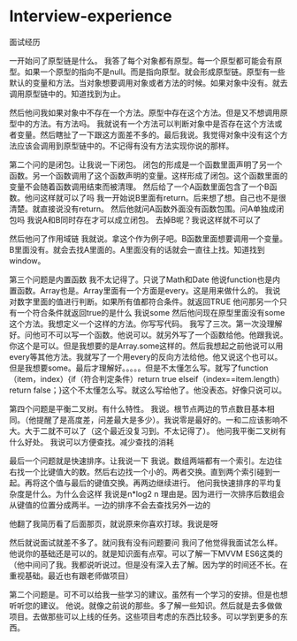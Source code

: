 # Interview-experience
面试经历

一开始问了原型链是什么。
我答了每个对象都有原型。每一个原型都可能会有原型。如果一个原型的指向不是null。而是指向原型。就会形成原型链。原型有一些默认的变量和方法。当对象想要调用对象或者方法的时候。如果对象中没有。就去调用原型链中的。知道找到为止。

然后他问我如果对象中不存在一个方法。原型中存在这个方法。但是又不想调用原型中的方法。有方法吗。
我就说有一个方法可以判断对象中是否存在这个方法或者变量。然后瞎扯了一下跟这方面差不多的。最后我说。我觉得对象中没有这个方法应该会调用到原型链中的。不记得有没有方法实现你说的那样。

第二个问的是闭包。让我说一下闭包。
闭包的形成是一个函数里面声明了另一个函数。另一个函数调用了这个函数声明的变量。这样形成了闭包。这个函数里面的变量不会随着函数调用结束而被清理。
然后给了一个A函数里面包含了一个B函数。他问这样就可以了吗
我一开始说B里面有return。后来想了想。自己也不是很清楚。就直接说没有return。
然后他就问A函数外面没有函数包围。问A单独成闭包吗
我说A和B同时存在才可以成立闭包。
去掉B呢？我说这样就不可以了

然后他问了作用域链
我就说。拿这个作为例子吧。B函数里面想要调用一个变量。B里面没有。就会去找A里面的。A里面没有的话就会一直往上找。知道找到window。

第三个问题是内置函数
我不太记得了。只说了Math和Date
他说function也是内置函数。Array也是。Array里面有一个方面是every。这是用来做什么的。
我说对数字里面的值进行判断。如果所有值都符合条件。就返回TRUE
他问那另一个只有一个符合条件就返回true的是什么
我说some
然后他问现在原型里面没有some这个方法。我想定义一个这样的方法。你写写代码。
我写了三次。第一次没理解好。问他可不可以写一个函数。他说可以。就另外写了一个函数给他。他跟我说。你这个是可以。但是我想要的是Array.some这样的。然后我想起之前他说可以用every等其他方法。我就写了一个用every的反向方法给他。他又说这个也可以。但是我想要some。最后才理解好。。。。。但是不太懂怎么写。就写了function（item，index）{if（符合判定条件）return true elseif（index==item.length）return false；}这个不太懂怎么写。就这么写给他了。他没表态。好像只说可以。

第四个问题是平衡二叉树。有什么特性。
我说。根节点两边的节点数目基本相同。（他提醒了是高度差，问差最大是多少）。我说零是最好的。一和二应该影响不大。大于二就不可以了（这个最近没复习到。不太记得了）。
他问我平衡二叉树有什么好处。
我说可以方便查找。减少查找的消耗

最后一个问题就是快速排序。让我说一下
我说。数组两端都有一个索引。左边往右找一个比键值大的数。然后右边找一个小的。两者交换。直到两个索引碰到一起。再将这个值与最后的键值交换。再两边继续进行。
他问我快速排序的平均复杂度是什么。为什么会这样
我说是n*log2 n    理由是。因为进行一次排序后数组会从键值的位置分成两半。一边的排序不会去查找另外一边的

他翻了我简历看了后面那页，就说原来你喜欢打球。我说是呀

然后就说面试就差不多了。就问我有没有问题要问
我问了他觉得我面试怎么样。他说你的基础还是可以的。就是知识面有点窄。可以了解一下MVVM ES6这类的（他中间问了我。我都说听说过。但是没有深入去了解。因为学的时间还不长。在重视基础。最近也有跟老师做项目）

第二个问题是。可不可以给我一些学习的建议。虽然有一个学习的安排。但是也想听听您的建议。
他说。就像之前说的那些。多了解一些知识。然后就是去多做做项目。去做那些可以上线的任务。这些项目考虑的东西比较多。可以学到更多的东西。
